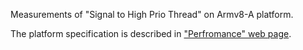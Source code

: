 Measurements of "Signal to High Prio Thread" on Armv8-A platform.


The platform specification is described in ["Perfromance" web page](https://sel4.systems/About/Performance/).
